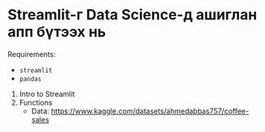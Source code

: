 # Streamlit-г Data Science-д ашиглан апп бүтээх нь

Requirements:
- `streamlit`
- `pandas`


1. Intro to Streamlit
1. Functions
    - Data: https://www.kaggle.com/datasets/ahmedabbas757/coffee-sales

